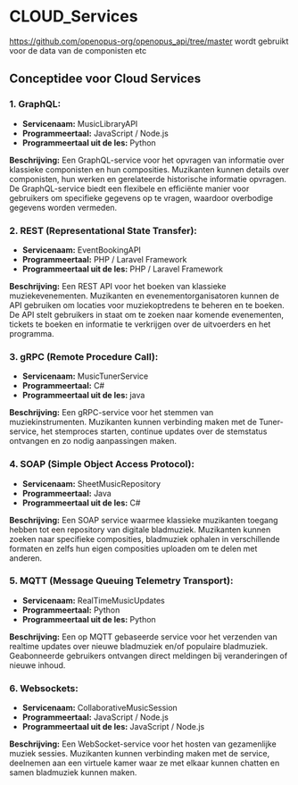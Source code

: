# CLOUD_Services

https://github.com/openopus-org/openopus_api/tree/master wordt gebruikt voor de data van de componisten etc

## Conceptidee voor Cloud Services
### 1. GraphQL:
- **Servicenaam:** MusicLibraryAPI
- **Programmeertaal:** JavaScript / Node.js
- **Programmeertaal uit de les:** Python

**Beschrijving:** 
Een GraphQL-service voor het opvragen van informatie over klassieke componisten en hun composities. Muzikanten kunnen 
details over componisten, hun werken en gerelateerde historische informatie opvragen. De GraphQL-service biedt een flexibele en efficiënte 
manier voor gebruikers om specifieke gegevens op te vragen, waardoor overbodige gegevens worden vermeden.

### 2. REST (Representational State Transfer):
- **Servicenaam:** EventBookingAPI
- **Programmeertaal:** PHP / Laravel Framework
- **Programmeertaal uit de les:** PHP / Laravel Framework

**Beschrijving:** 
Een REST API voor het boeken van klassieke muziekevenementen. Muzikanten en evenementorganisatoren kunnen de API gebruiken 
om locaties voor muziekoptredens te beheren en te boeken. De API stelt gebruikers in staat om te zoeken naar komende evenementen, tickets te 
boeken en informatie te verkrijgen over de uitvoerders en het programma.

### 3. gRPC (Remote Procedure Call):
- **Servicenaam:** MusicTunerService
- **Programmeertaal:** C#
- **Programmeertaal uit de les:** java

**Beschrijving:** 
Een gRPC-service voor het stemmen van muziekinstrumenten. Muzikanten kunnen verbinding maken met de Tuner-service, het 
stemproces starten, continue updates over de stemstatus ontvangen en zo nodig aanpassingen maken.

### 4. SOAP (Simple Object Access Protocol):
- **Servicenaam:** SheetMusicRepository
- **Programmeertaal:** Java
- **Programmeertaal uit de les:** C#

**Beschrijving:** 
Een SOAP service waarmee klassieke muzikanten toegang hebben tot een repository van digitale bladmuziek. Muzikanten kunnen 
zoeken naar specifieke composities, bladmuziek ophalen in verschillende formaten en zelfs hun eigen composities uploaden om te delen met 
anderen.

### 5. MQTT (Message Queuing Telemetry Transport):
- **Servicenaam:** RealTimeMusicUpdates
- **Programmeertaal:** Python
- **Programmeertaal uit de les:** Python

**Beschrijving:** 
Een op MQTT gebaseerde service voor het verzenden van realtime updates over nieuwe bladmuziek en/of populaire bladmuziek. 
Geabonneerde gebruikers ontvangen direct meldingen bij veranderingen of nieuwe inhoud.

### 6. Websockets:
- **Servicenaam:** CollaborativeMusicSession
- **Programmeertaal:** JavaScript / Node.js
- **Programmeertaal uit de les:** JavaScript / Node.js

**Beschrijving:** 
Een WebSocket-service voor het hosten van gezamenlijke muziek sessies. Muzikanten kunnen verbinding maken met de service, 
deelnemen aan een virtuele kamer waar ze met elkaar kunnen chatten en samen bladmuziek kunnen maken.
